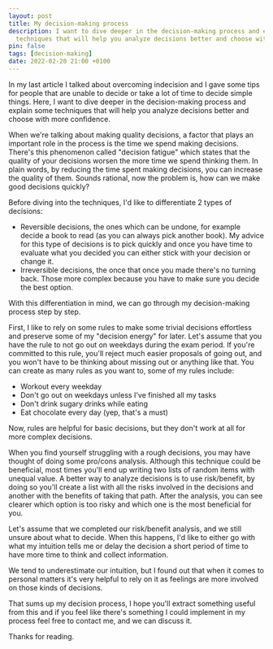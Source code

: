 ```yaml
---
layout: post
title: My decision-making process
description: I want to dive deeper in the decision-making process and explain some
  techniques that will help you analyze decisions better and choose with more confidence.
pin: false
tags: [decision-making]
date: 2022-02-20 21:00 +0100
---
```

In my last article I talked about overcoming indecision and I gave some tips for people that are unable to decide or take a lot of time to decide simple things. Here, I want to dive deeper in the decision-making process and explain some techniques that will help you analyze decisions better and choose with more confidence.

When we're talking about making quality decisions, a factor that plays an important role in the process is the time we spend making decisions. There's this phenomenon called "decision fatigue" which states that the quality of your decisions worsen the more time we spend thinking them.  In plain words, by reducing the time spent making decisions, you can increase the quality of them. Sounds rational, now the problem is, how can we make good decisions quickly?

Before diving into the techniques, I'd like to differentiate 2 types of decisions:

- Reversible decisions, the ones which can be undone, for example decide a book to read (as you can always pick another book). My advice for this type of decisions is to pick quickly and once you have time to evaluate what you decided you can either stick with your decision or change it.
- Irreversible decisions, the once that once you made there's no turning back. Those more complex because you have to make sure you decide the best option.

With this differentiation in mind, we can go through my decision-making process step by step.

First, I like to rely on some rules to make some trivial decisions effortless and preserve some of my "decision energy" for later. Let's assume that you have the rule to not go out on weekdays during the exam period. If you're committed to this rule, you'll reject much easier proposals of going out, and you won't have to be thinking about missing out or anything like that. You can create as many rules as you want to, some of my rules include:

- Workout every weekday
- Don't go out on weekdays unless I've finished all my tasks
- Don't drink sugary drinks while eating
- Eat chocolate every day (yep, that's a must)

Now, rules are helpful for basic decisions, but they don't work at all for more complex decisions.

When you find yourself struggling with a rough decisions, you may have thought of doing some pro/cons analysis. Although this technique could be beneficial, most times you'll end up writing two lists of random items with unequal value. A better way to analyze decisions is to use risk/benefit, by doing so you'll create a list with all the risks involved in the decisions and another with the benefits of taking that path. After the analysis, you can see clearer which option is too risky and which one is the most beneficial for you.

Let's assume that we completed our risk/benefit analysis, and we still unsure about what to decide. When this happens, I'd like to either go with what my intuition tells me or delay the decision a short period of time to have more time to think and collect information. 

We tend to underestimate our intuition, but I found out that when it comes to personal matters it's very helpful to rely on it as feelings are more involved on those kinds of decisions.

That sums up my decision process, I hope you'll extract something useful from this and if you feel like there's something I could implement in my process feel free to contact me, and we can discuss it.

Thanks for reading.